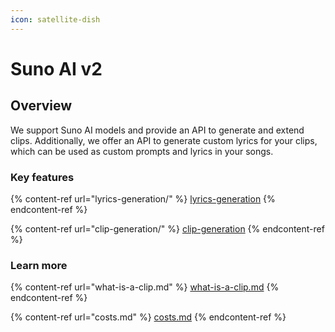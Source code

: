 ```yaml
---
icon: satellite-dish
---
```


# Suno AI v2

## Overview

We support Suno AI models and provide an API to generate and extend clips. Additionally, we offer an API to generate custom lyrics for your clips, which can be used as custom prompts and lyrics in your songs.

### Key features

{% content-ref url="lyrics-generation/" %}
[lyrics-generation](lyrics-generation/)
{% endcontent-ref %}

{% content-ref url="clip-generation/" %}
[clip-generation](clip-generation/)
{% endcontent-ref %}

### Learn more

{% content-ref url="what-is-a-clip.md" %}
[what-is-a-clip.md](what-is-a-clip.md)
{% endcontent-ref %}

{% content-ref url="costs.md" %}
[costs.md](costs.md)
{% endcontent-ref %}
